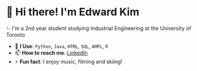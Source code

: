 <div style="display: flex; align-items: center;">
  <div style="flex: 1;">
    <h1>👋 Hi there! I'm Edward Kim</h1>
    <p>✨ I'm a 2nd year student studying Industrial Engineering at the University of Toronto
    <ul>
      <li>💬 <strong>I Use</strong>: <code>Python</code>, <code>Java</code>, <code>HTML</code>, <code>SQL</code>, <code>AMPL</code>, <code>R</code></li>
      <li>📫 <strong>How to reach me</strong>: <a href="https://www.linkedin.com/in/edwardkm/">LinkedIn</a></li>
      <li>⚡ <strong>Fun fact</strong>: I enjoy music, filming and skiing!</li>
